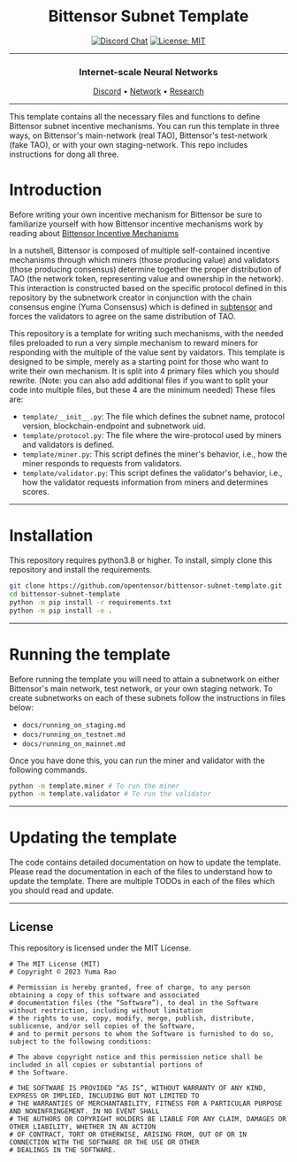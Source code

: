 
<div align="center">

# **Bittensor Subnet Template** <!-- omit in toc -->
[![Discord Chat](https://img.shields.io/discord/308323056592486420.svg)](https://discord.gg/bittensor)
[![License: MIT](https://img.shields.io/badge/License-MIT-yellow.svg)](https://opensource.org/licenses/MIT) 

---

### Internet-scale Neural Networks <!-- omit in toc -->

[Discord](https://discord.gg/bittensor) • [Network](https://taostats.io/) • [Research](https://bittensor.com/whitepaper)

</div>

---

This template contains all the necessary files and functions to define Bittensor subnet incentive mechanisms. You can run this template in three ways,
on Bittensor's main-network (real TAO), Bittensor's test-network (fake TAO), or with your own staging-network. This repo includes instructions for dong all three.

# Introduction
Before writing your own incentive mechanism for Bittensor be sure to familiarize yourself with how Bittensor incentive mechanisms work by reading about [Bittensor Incentive Mechanisms](https://bittensor.com/documentation/validating/yuma-consensus)

In a nutshell, Bittensor is composed of multiple self-contained incentive mechanisms through which miners (those producing value) and validators (those producing consensus) determine together the proper distribution of TAO (the network token, representing value and ownership in the network). This interaction is constructed based on the specific protocol defined in this repository by the subnetwork creator in conjunction with the chain consensus engine (Yuma Consensus) which is defined in [subtensor](https://github.com/opentensor/subtensor) and forces the validators to agree on the same distribution of TAO.

This repository is a template for writing such mechanisms, with the needed files preloaded to run a very simple mechanism to reward miners for responding with the multiple of the value sent by vaidators. This template is designed to be simple, merely as a starting point for those who want to write their own mechanism. It is split into 4 primary files which you should rewrite. (Note: you can also add additional files if you want to split your code into multiple files, but these 4 are the minimum needed) 
These files are:
- `template/__init__.py`: The file which defines the subnet name, protocol version, blockchain-endpoint and subnetwork uid.
- `template/protocol.py`: The file where the wire-protocol used by miners and validators is defined.
- `template/miner.py`: This script defines the miner's behavior, i.e., how the miner responds to requests from validators.
- `template/validator.py`: This script defines the validator's behavior, i.e., how the validator requests information from miners and determines scores.

</div>

---

# Installation
This repository requires python3.8 or higher. To install, simply clone this repository and install the requirements.
```bash
git clone https://github.com/opentensor/bittensor-subnet-template.git
cd bittensor-subnet-template
python -m pip install -r requirements.txt
python -m pip install -e .
```

</div>

---

# Running the template
Before running the template you will need to attain a subnetwork on either Bittensor's main network, test network, or your own staging network. To create subnetworks on each of these subnets follow the instructions in files below:
- `docs/running_on_staging.md`
- `docs/running_on_testnet.md`
- `docs/running_on_mainnet.md`

Once you have done this, you can run the miner and validator with the following commands.
```bash
python -m template.miner # To run the miner
python -m template.validator # To run the validator
```

</div>

---

# Updating the template
The code contains detailed documentation on how to update the template. Please read the documentation in each of the files to understand how to update the template. There are multiple TODOs in each of the files which you should read and update.

</div>

---

## License
This repository is licensed under the MIT License.
```text
# The MIT License (MIT)
# Copyright © 2023 Yuma Rao

# Permission is hereby granted, free of charge, to any person obtaining a copy of this software and associated
# documentation files (the “Software”), to deal in the Software without restriction, including without limitation
# the rights to use, copy, modify, merge, publish, distribute, sublicense, and/or sell copies of the Software,
# and to permit persons to whom the Software is furnished to do so, subject to the following conditions:

# The above copyright notice and this permission notice shall be included in all copies or substantial portions of
# the Software.

# THE SOFTWARE IS PROVIDED “AS IS”, WITHOUT WARRANTY OF ANY KIND, EXPRESS OR IMPLIED, INCLUDING BUT NOT LIMITED TO
# THE WARRANTIES OF MERCHANTABILITY, FITNESS FOR A PARTICULAR PURPOSE AND NONINFRINGEMENT. IN NO EVENT SHALL
# THE AUTHORS OR COPYRIGHT HOLDERS BE LIABLE FOR ANY CLAIM, DAMAGES OR OTHER LIABILITY, WHETHER IN AN ACTION
# OF CONTRACT, TORT OR OTHERWISE, ARISING FROM, OUT OF OR IN CONNECTION WITH THE SOFTWARE OR THE USE OR OTHER
# DEALINGS IN THE SOFTWARE.
```
